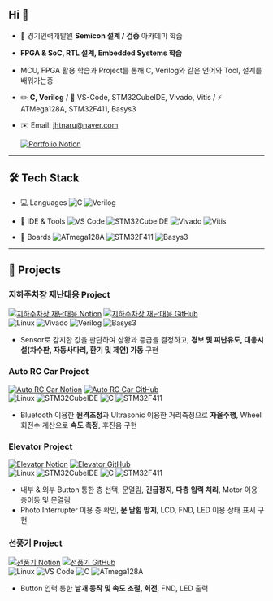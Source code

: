 ## Hi 👋
- 🌱 경기인력개발원 **Semicon 설계 / 검증** 아카데미 학습
- **FPGA & SoC, RTL 설계, Embedded Systems 학습**
- MCU, FPGA 활용 학습과 Project를 통해 C, Verilog와 같은 언어와 Tool, 설계를 배워가는중
- ✏️ **C, Verilog** / 🧰 VS-Code, STM32CubeIDE, Vivado, Vitis / ⚡ ATMega128A, STM32F411, Basys3
- ✉️ Email: jhtnaru@naver.com
  
  [![Portfolio Notion](https://img.shields.io/badge/Portfolio_Notion-F5F5F5?logo=notion&logoColor=black&labelColor=F5F5F5&color=F5F5F5&style=for-the-badge)](https://junaru.notion.site/Portfolio-26e571106f87802f8e66cdecf05d2c88?source=copy_link)

---

## 🛠 Tech Stack

- 💻 Languages
![C](https://img.shields.io/badge/C-00599C?logo=c&logoColor=white)
![Verilog](https://img.shields.io/badge/Verilog-FF9E0F?logoColor=white)

- 🧰 IDE & Tools
![VS Code](https://img.shields.io/badge/VS%20Code-007ACC?logo=visualstudiocode&logoColor=white)
![STM32CubeIDE](https://img.shields.io/badge/STM32CubeIDE-03234B?logo=stmicroelectronics&logoColor=white)
![Vivado](https://img.shields.io/badge/Vivado-FFB500?logo=xilinx&logoColor=white)
![Vitis](https://img.shields.io/badge/Vitis-E01F27?logo=xilinx&logoColor=white)

- 🔌 Boards
![ATmega128A](https://img.shields.io/badge/ATmega128A-0069A6?logo=atmel&logoColor=white)
![STM32F411](https://img.shields.io/badge/STM32F411-03234B?logo=stmicroelectronics&logoColor=white)
![Basys3](https://img.shields.io/badge/Basys3-FF6600?logo=xilinx&logoColor=white)

---

## 📂 Projects

### 지하주차장 재난대응 Project
  [![지하주차장 재난대응 Notion](https://img.shields.io/badge/지하주차장_재난대응_Notion-F5F5F5?logo=notion&logoColor=black&labelColor=F5F5F5&color=F5F5F5&style=for-the-badge)](https://junaru.notion.site/System-Code-25c571106f87805fb0c0c3ad1cbd0c68?source=copy_link)
  [![지하주차장 재난대응 GitHub](https://img.shields.io/badge/지하주차장_재난대응_GitHub-F5F5F5?logo=github&logoColor=black&labelColor=F5F5F5&color=F5F5F5&style=for-the-badge)](https://github.com/jhtnaru/U_Parking_Manage)  
  ![Linux](https://img.shields.io/badge/Linux-FCC624?logo=linux&logoColor=black)
  ![Vivado](https://img.shields.io/badge/Vivado-FFB500?logo=xilinx&logoColor=white)
  ![Verilog](https://img.shields.io/badge/Verilog-FF9E0F?logoColor=white)
  ![Basys3](https://img.shields.io/badge/Basys3-FF6600?logo=xilinx&logoColor=white)
- Sensor로 감지한 값을 판단하여 상황과 등급을 결정하고, **경보 및 피난유도, 대응시설(차수판, 자동사다리, 환기 및 제연) 가동** 구현

### Auto RC Car Project
  [![Auto RC Car Notion](https://img.shields.io/badge/Auto_RC_Car_Notion-F5F5F5?logo=notion&logoColor=black&labelColor=F5F5F5&color=F5F5F5&style=for-the-badge)](https://junaru.notion.site/Auto-RC-Car-Project-G2-Code-22c571106f8780e68b8df6bc1c771a1f?source=copy_link)
  [![Auto RC Car GitHub](https://img.shields.io/badge/Auto_RC_Car_GitHub-F5F5F5?logo=github&logoColor=black&labelColor=F5F5F5&color=F5F5F5&style=for-the-badge)](https://github.com/jhtnaru/AutoRCCar_G2)  
  ![Linux](https://img.shields.io/badge/Linux-FCC624?logo=linux&logoColor=black)
  ![STM32CubeIDE](https://img.shields.io/badge/STM32CubeIDE-03234B?logo=stmicroelectronics&logoColor=white)
  ![C](https://img.shields.io/badge/C-00599C?logo=c&logoColor=white)
  ![STM32F411](https://img.shields.io/badge/STM32F411-03234B?logo=stmicroelectronics&logoColor=white)
- Bluetooth 이용한 **원격조정**과 Ultrasonic 이용한 거리측정으로 **자율주행**, Wheel 회전수 계산으로 **속도 측정**, 후진음 구현

### Elevator Project
  [![Elevator Notion](https://img.shields.io/badge/Elevator_Notion-F5F5F5?logo=notion&logoColor=black&labelColor=F5F5F5&color=F5F5F5&style=for-the-badge)](https://junaru.notion.site/Elevator-Project-G2-Code-21a571106f8780d1b73cf86911aec522?source=copy_link)
  [![Elevator GitHub](https://img.shields.io/badge/Elevator_GitHub-F5F5F5?logo=github&logoColor=black&labelColor=F5F5F5&color=F5F5F5&style=for-the-badge)](https://github.com/jhtnaru/Elevator_G2)  
  ![Linux](https://img.shields.io/badge/Linux-FCC624?logo=linux&logoColor=black)
  ![STM32CubeIDE](https://img.shields.io/badge/STM32CubeIDE-03234B?logo=stmicroelectronics&logoColor=white)
  ![C](https://img.shields.io/badge/C-00599C?logo=c&logoColor=white)
  ![STM32F411](https://img.shields.io/badge/STM32F411-03234B?logo=stmicroelectronics&logoColor=white)
- 내부 & 외부 Button 통한 층 선택, 문열림, **긴급정지**, **다층 입력 처리**, Motor 이용 층이동 및 문열림
- Photo Interrupter 이용 층 확인, **문 닫힘 방지**, LCD, FND, LED 이용 상태 표시 구현

### 선풍기 Project
  [![선풍기 Notion](https://img.shields.io/badge/선풍기_Notion-F5F5F5?logo=notion&logoColor=black&labelColor=F5F5F5&color=F5F5F5&style=for-the-badge)](https://junaru.notion.site/Electric-Fan-Project-G3-Code-20e571106f8780079e20c264078306a3?source=copy_link)
  [![선풍기 GitHub](https://img.shields.io/badge/선풍기_GitHub-F5F5F5?logo=github&logoColor=black&labelColor=F5F5F5&color=F5F5F5&style=for-the-badge)](https://github.com/jhtnaru/workspace_semicon/tree/main/arm)  
  ![Linux](https://img.shields.io/badge/Linux-FCC624?logo=linux&logoColor=black)
  ![VS Code](https://img.shields.io/badge/VS%20Code-007ACC?logo=visualstudiocode&logoColor=white)
  ![C](https://img.shields.io/badge/C-00599C?logo=c&logoColor=white)
  ![ATmega128A](https://img.shields.io/badge/ATmega128A-0069A6?logo=atmel&logoColor=white)
- Button 입력 통한 **날개 동작 및 속도 조절, 회전**, FND, LED 출력

<!--
**jhtnaru/jhtnaru** is a ✨ _special_ ✨ repository because its `README.md` (this file) appears on your GitHub profile.
Here are some ideas to get you started:

- 👯 I’m looking to collaborate on ...
- 🤔 I’m looking for help with ...
- 💬 Ask me about ...
- 

-->
